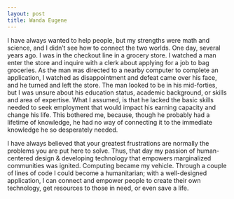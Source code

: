 ```yaml
---
layout: post
title: Wanda Eugene
---
```


I have always wanted to help people, but my strengths were math and science, and I didn’t see how to connect the two worlds. One day, several years ago. I was in the checkout line in a grocery store. I watched a man enter the store and inquire with a clerk about applying for a job to bag groceries. As the man was directed to a nearby computer to complete an application, I watched as disappointment and defeat came over his face, and he turned and left the store. The man looked to be in his mid-forties, but I was unsure about his education status, academic background, or skills and area of expertise. What I assumed, is that he lacked the basic skills needed to seek employment that would impact his earning capacity and change his life.  This bothered me, because, though he probably had a lifetime of knowledge, he had no way of connecting it to the immediate knowledge he so desperately needed. 

I have always believed that your greatest frustrations are normally the problems you are put here to solve.  Thus, that day my passion of human-centered design & developing technology that empowers marginalized communities was ignited. Computing became my vehicle. Through a couple of lines of code I could become a humanitarian; with a well-designed application, I can connect and empower people to create their own technology, get resources to those in need, or even save a life.
